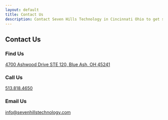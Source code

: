 ```yaml
---
layout: default
title: Contact Us
description: Contact Seven Hills Technology in Cincinnati Ohio to get started with your software development or technology project today.
---
```

<script async defer id="mapScript" src="https://maps.googleapis.com/maps/api/js?key=AIzaSyD6xMX3ed5ioFtxeQju5wddbWkcDfTeyug&callback=initMap"></script>
<section class="sh-intro">
    <div class="sh-tagline">
        <h1 class="sh-header-lines"><span>Contact Us</span></h1>
    </div>
    <div class="sh-description"></div>
    <div class="sh-contact-us">
        <div class="map"></div>
        <div class="contact-info">
            <div class="sh-contact-section sh-find-us">
                <h3>Find Us</h3>
                <a href="https://www.google.com/maps/dir/Seven+Hills+Technology+4700+Ashwood+Dr,+Blue+Ash,+OH+45241//@39.2695923,-84.3749387,15z"
                    rel="noopener" target="_blank">4700 Ashwood Drive STE 120, Blue Ash, OH 45241</a>
            </div>
            <div class="sh-contact-section sh-call-us">
                <h3>Call Us</h3>
                <a href="tel:+15138184650">513.818.4650</a>
            </div>
            <div class="sh-contact-section sh-email-us">
                <h3>Email Us</h3>
                <a href="mailto:info@sevenhillstechnology.com">info@sevenhillstechnology.com</a>
            </div>
        </div>
    </div>
</section>
<script type="text/javascript">
    function initMap() {
        // The location of Sevenhills
        var sevenhills = { lat: 39.2718967, lng: -84.3743106 };
        // The map, centered at Sevenhills
        var elements = document.getElementsByClassName("map");
        for (var i = 0; i < elements.length; i++) {
            var element = elements[i];
            var map = new google.maps.Map(
                element, {
                    zoom: 14,
                    center: sevenhills,
                    styles: [
                        {
                            "elementType": "geometry",
                            "stylers": [
                                {
                                    "color": "#f5f5f5"
                                }
                            ]
                        },
                        {
                            "elementType": "labels.icon",
                            "stylers": [
                                {
                                    "visibility": "off"
                                }
                            ]
                        },
                        {
                            "elementType": "labels.text.fill",
                            "stylers": [
                                {
                                    "color": "#616161"
                                }
                            ]
                        },
                        {
                            "elementType": "labels.text.stroke",
                            "stylers": [
                                {
                                    "color": "#f5f5f5"
                                }
                            ]
                        },
                        {
                            "featureType": "administrative.land_parcel",
                            "elementType": "labels.text.fill",
                            "stylers": [
                                {
                                    "color": "#bdbdbd"
                                }
                            ]
                        },
                        {
                            "featureType": "poi",
                            "elementType": "geometry",
                            "stylers": [
                                {
                                    "color": "#eeeeee"
                                }
                            ]
                        },
                        {
                            "featureType": "poi",
                            "elementType": "labels.text.fill",
                            "stylers": [
                                {
                                    "color": "#757575"
                                }
                            ]
                        },
                        {
                            "featureType": "poi.park",
                            "elementType": "geometry",
                            "stylers": [
                                {
                                    "color": "#e5e5e5"
                                }
                            ]
                        },
                        {
                            "featureType": "poi.park",
                            "elementType": "labels.text.fill",
                            "stylers": [
                                {
                                    "color": "#9e9e9e"
                                }
                            ]
                        },
                        {
                            "featureType": "road",
                            "elementType": "geometry",
                            "stylers": [
                                {
                                    "color": "#ffffff"
                                }
                            ]
                        },
                        {
                            "featureType": "road.arterial",
                            "elementType": "labels.text.fill",
                            "stylers": [
                                {
                                    "color": "#757575"
                                }
                            ]
                        },
                        {
                            "featureType": "road.highway",
                            "elementType": "geometry",
                            "stylers": [
                                {
                                    "color": "#dadada"
                                }
                            ]
                        },
                        {
                            "featureType": "road.highway",
                            "elementType": "geometry.fill",
                            "stylers": [
                                {
                                    "color": "#5bdaff"
                                }
                            ]
                        },
                        {
                            "featureType": "road.highway",
                            "elementType": "labels.text.fill",
                            "stylers": [
                                {
                                    "color": "#616161"
                                }
                            ]
                        },
                        {
                            "featureType": "road.local",
                            "elementType": "labels.text.fill",
                            "stylers": [
                                {
                                    "color": "#9e9e9e"
                                }
                            ]
                        },
                        {
                            "featureType": "transit.line",
                            "elementType": "geometry",
                            "stylers": [
                                {
                                    "color": "#e5e5e5"
                                }
                            ]
                        },
                        {
                            "featureType": "transit.station",
                            "elementType": "geometry",
                            "stylers": [
                                {
                                    "color": "#eeeeee"
                                }
                            ]
                        },
                        {
                            "featureType": "water",
                            "elementType": "geometry",
                            "stylers": [
                                {
                                    "color": "#c9c9c9"
                                }
                            ]
                        },
                        {
                            "featureType": "water",
                            "elementType": "geometry.fill",
                            "stylers": [
                                {
                                    "color": "#baebfe"
                                }
                            ]
                        },
                        {
                            "featureType": "water",
                            "elementType": "labels.text.fill",
                            "stylers": [
                                {
                                    "color": "#9e9e9e"
                                }
                            ]
                        }
                    ]
                });
            // The marker, positioned at Sevenhills
            var marker = new google.maps.Marker({ position: sevenhills, map: map });
        }
    }
</script>